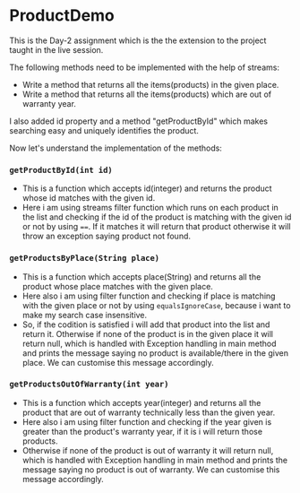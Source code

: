 # ProductDemo

This is the Day-2 assignment which is the the extension to the project taught in the live session.

The following methods need to be implemented with the help of streams:

- Write a method that returns all the items(products) in the given place.
- Write a method that returns all the items(products) which are out of warranty year.

I also added id property and a method "getProductById" which makes searching easy and uniquely identifies the product.

Now let's understand the implementation of the methods:

### `getProductById(int id)`<br/>
- This is a function which accepts id(integer) and returns the product whose id matches with the given id. 
- Here i am using streams filter function which runs on each product in the list and checking if the id of the product is matching with the given id or not by using `==`. If it matches it will return that product otherwise it will throw an exception saying product not found.

### `getProductsByPlace(String place)` <br/>
- This is a function which accepts place(String) and returns all the product whose place matches with the given place. 
- Here also i am using filter function and checking if place is matching with the given place or not by using `equalsIgnoreCase`, because i want to make my search case insensitive.
- So, if the codition is satisfied i will add that product into the list and return it. Otherwise if none of the product is in the given place it will return null, which is handled with Exception handling in main method and prints the message saying no product is available/there in the given place. We can customise this message accordingly.

### `getProductsOutOfWarranty(int year)` <br/>
- This is a function which accepts year(integer) and returns all the product that are out of warranty technically less than the given year. 
- Here also i am using filter function and checking if the year given is greater than the product's warranty year, if it is i will return those products.
- Otherwise if none of the product is out of warranty it will return null, which is handled with Exception handling in main method and prints the message saying no product is out of warranty. We can customise this message accordingly.
